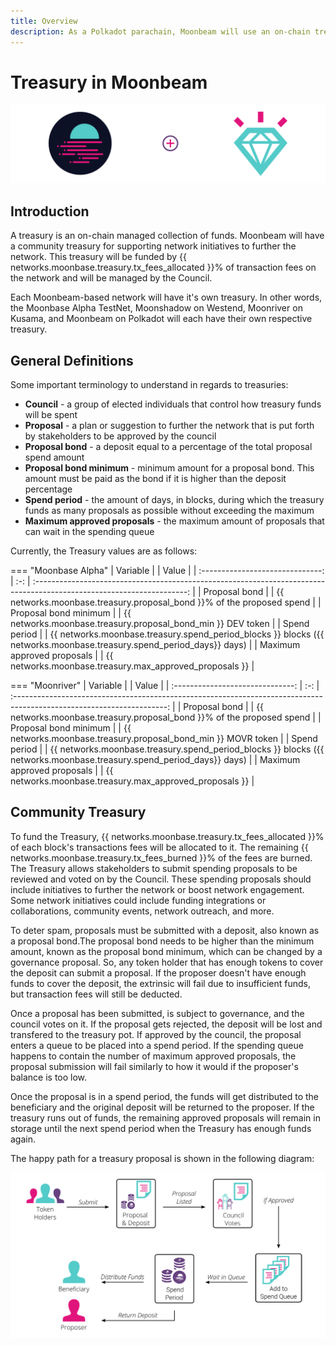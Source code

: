 ```yaml
---
title: Overview
description: As a Polkadot parachain, Moonbeam will use an on-chain treasury controlled by council members, that allows for stakeholders to submit proposals to further the network.
---
```


# Treasury in Moonbeam

![Treasury Moonbeam Banner](/images/treasury/treasury-overview-banner.png)

## Introduction

A treasury is an on-chain managed collection of funds. Moonbeam will have a community treasury for supporting network initiatives to further the network. This treasury will be funded by {{ networks.moonbase.treasury.tx_fees_allocated }}% of transaction fees on the network and will be managed by the Council.

Each Moonbeam-based network will have it's own treasury. In other words, the Moonbase Alpha TestNet, Moonshadow on Westend, Moonriver on Kusama, and Moonbeam on Polkadot will each have their own respective treasury. 

## General Definitions

Some important terminology to understand in regards to treasuries:

- **Council** - a group of elected individuals that control how treasury funds will be spent
- **Proposal** - a plan or suggestion to further the network that is put forth by stakeholders to be approved by the council
- **Proposal bond** - a deposit equal to a percentage of the total proposal spend amount
- **Proposal bond minimum** - minimum amount for a proposal bond. This amount must be paid as the bond if it is higher than the deposit percentage
- **Spend period** - the amount of days, in blocks, during which the treasury funds as many proposals as possible without exceeding the maximum
- **Maximum approved proposals** - the maximum amount of proposals that can wait in the spending queue

Currently, the Treasury values are as follows:

=== "Moonbase Alpha"
    |             Variable             |     |                                                             Value                                                      |
    | :------------------------------: | :-: | :--------------------------------------------------------------------------------------------------------------------: |
    |           Proposal bond          |     |                            {{ networks.moonbase.treasury.proposal_bond }}% of the proposed spend                       |
    |       Proposal bond minimum      |     |                                  {{ networks.moonbase.treasury.proposal_bond_min }} DEV token                              |
    |           Spend period           |     |  {{ networks.moonbase.treasury.spend_period_blocks }} blocks ({{ networks.moonbase.treasury.spend_period_days}} days)  |
    |     Maximum approved proposals   |     |                                  {{ networks.moonbase.treasury.max_approved_proposals }}                               |

=== "Moonriver"
    |             Variable             |     |                                                             Value                                                      |
    | :------------------------------: | :-: | :--------------------------------------------------------------------------------------------------------------------: |
    |           Proposal bond          |     |                            {{ networks.moonbase.treasury.proposal_bond }}% of the proposed spend                       |
    |       Proposal bond minimum      |     |                                  {{ networks.moonbase.treasury.proposal_bond_min }} MOVR token                              |
    |           Spend period           |     |  {{ networks.moonbase.treasury.spend_period_blocks }} blocks ({{ networks.moonbase.treasury.spend_period_days}} days)  |
    |     Maximum approved proposals   |     |                                  {{ networks.moonbase.treasury.max_approved_proposals }}                               |

## Community Treasury

To fund the Treasury, {{ networks.moonbase.treasury.tx_fees_allocated }}% of each block's transactions fees will be allocated to it. The remaining {{ networks.moonbase.treasury.tx_fees_burned }}% of the fees are burned. The Treasury allows stakeholders to submit spending proposals to be reviewed and voted on by the Council. These spending proposals should include initiatives to further the network or boost network engagement. Some network initiatives could include funding integrations or collaborations, community events, network outreach, and more. 

To deter spam, proposals must be submitted with a deposit, also known as a proposal bond.The proposal bond needs to be higher than the minimum amount, known as the proposal bond minimum, which can be changed by a governance proposal. So, any token holder that has enough tokens to cover the deposit can submit a proposal. If the proposer doesn't have enough funds to cover the deposit, the extrinsic will fail due to insufficient funds, but transaction fees will still be deducted. 

Once a proposal has been submitted, is subject to governance, and the council votes on it. If the proposal gets rejected, the deposit will be lost and transfered to the treasury pot. If approved by the council, the proposal enters a queue to be placed into a spend period. If the spending queue happens to contain the number of maximum approved proposals, the proposal submission will fail similarly to how it would if the proposer's balance is too low.

Once the proposal is in a spend period, the funds will get distributed to the beneficiary and the original deposit will be returned to the proposer. If the treasury runs out of funds, the remaining approved proposals will remain in storage until the next spend period when the Treasury has enough funds again.

The happy path for a treasury proposal is shown in the following diagram:

![Treasury Proposal Happy Path Diagram](/images/treasury/treasury-proposal-roadmap.png)

